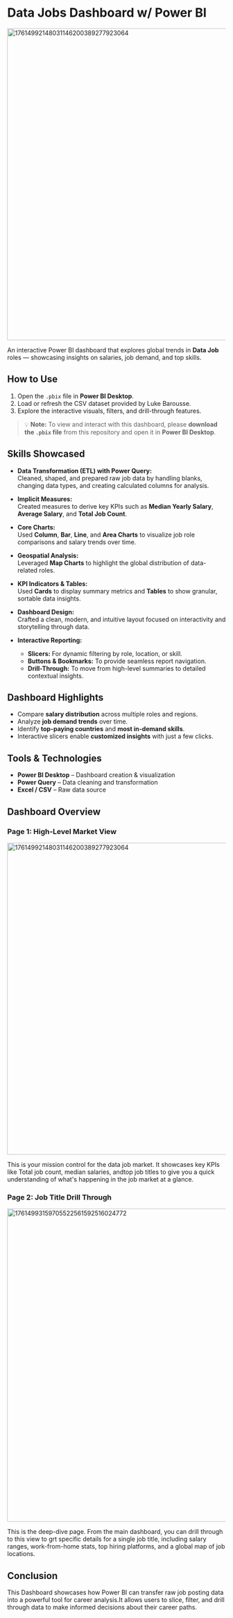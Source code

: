 #  Data Jobs Dashboard w/ Power BI

<img width="1286" height="718" alt="17614992148031146200389277923064" src="https://github.com/user-attachments/assets/1984b008-97a9-47cb-9b5a-f5f9130d3633" />


An interactive Power BI dashboard that explores global trends in **Data Job** roles — showcasing insights on salaries, job demand, and top skills.

## How to Use

1. Open the `.pbix` file in **Power BI Desktop**.  
2. Load or refresh the CSV dataset provided by Luke Barousse.  
3. Explore the interactive visuals, filters, and drill-through features.  

> 💡 **Note:** To view and interact with this dashboard, please **download the `.pbix` file** from this repository and open it in **Power BI Desktop**.

##  Skills Showcased

- **Data Transformation (ETL) with Power Query:**  
  Cleaned, shaped, and prepared raw job data by handling blanks, changing data types, and creating calculated columns for analysis.

- **Implicit Measures:**  
  Created measures to derive key KPIs such as **Median Yearly Salary**, **Average Salary**, and **Total Job Count**.

- **Core Charts:**  
  Used **Column**, **Bar**, **Line**, and **Area Charts** to visualize job role comparisons and salary trends over time.

- **Geospatial Analysis:**  
  Leveraged **Map Charts** to highlight the global distribution of data-related roles.

- **KPI Indicators & Tables:**  
  Used **Cards** to display summary metrics and **Tables** to show granular, sortable data insights.

- **Dashboard Design:**  
  Crafted a clean, modern, and intuitive layout focused on interactivity and storytelling through data.

- **Interactive Reporting:**  
  - **Slicers:** For dynamic filtering by role, location, or skill.  
  - **Buttons & Bookmarks:** To provide seamless report navigation.  
  - **Drill-Through:** To move from high-level summaries to detailed contextual insights.



## Dashboard Highlights

- Compare **salary distribution** across multiple roles and regions.  
- Analyze **job demand trends** over time.  
- Identify **top-paying countries** and **most in-demand skills**.  
- Interactive slicers enable **customized insights** with just a few clicks.  




## Tools & Technologies

- **Power BI Desktop** – Dashboard creation & visualization  
- **Power Query** – Data cleaning and transformation    
- **Excel / CSV** – Raw data source  


## Dashboard Overview

### Page 1: High-Level Market View

<img width="1286" height="718" alt="17614992148031146200389277923064" src="https://github.com/user-attachments/assets/3bcf9cde-5c47-43c0-a292-0f3deb9674f2" />


This is your mission control for the data job market. It showcases key KPIs like Total job count, median salaries, andtop job titles to give you a quick understanding of what's happening in the job market at a glance.

### Page 2: Job Title Drill Through

<img width="1286" height="721" alt="17614993159705522561592516024772" src="https://github.com/user-attachments/assets/5e107f16-1874-41d5-b9ad-880d14597505" />


 
 This is the deep-dive page. From the main dashboard, you can drill through to this view to grt specific details for a single job title, including salary ranges, work-from-home stats, top hiring platforms, and a global map of job locations.

 ## Conclusion

This Dashboard showcases how Power BI can transfer raw job posting data into a powerful tool for career analysis.It allows users to slice, filter, and drill through data to make informed decisions about their career paths.


